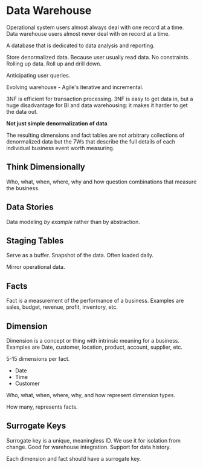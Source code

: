 # Data Warehouse

Operational system users almost always deal with one record at a time. Data warehouse users almost never deal with on record at a time.

A database that is dedicated to data analysis and reporting.

Store denormalized data. Because user usually read data. No constraints. Rolling up data. Roll up and drill down.

Anticipating user queries.

Evolving warehouse - Agile's iterative and incremental.

3NF is efficient for transaction processing. 3NF is easy to get data in, but a huge disadvantage for BI and data warehousing: it makes it harder to get the data out.

**Not just simple denormalization of data**

The resulting dimensions and fact tables are not arbitrary collections of denormalized data but the 7Ws that describe the full details of each individual business event worth measuring.

## Think Dimensionally

Who, what, when, where, why and how question combinations that measure the business.

## Data Stories

Data modeling *by example* rather than by abstraction.

## Staging Tables

Serve as a buffer. Snapshot of the data. Often loaded daily.

Mirror operational data.

## Facts

Fact is a measurement of the performance of a business. Examples are sales, budget, revenue, profit, inventory, etc.

## Dimension

Dimension is a concept or thing with intrinsic meaning for a business. Examples are Date, customer, location, product, account, supplier, etc.

5-15 dimensions per fact.

* Date
* Time
* Customer

Who, what, when, where, why, and how represent dimension types.

How many, represents facts.

## Surrogate Keys

Surrogate key is a unique, meaningless ID. We use it for isolation from change. Good for warehouse integration. Support for data history.

Each dimension and fact should have a surrogate key.

